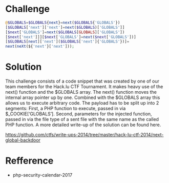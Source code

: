 # Challenge
```php 
@$GLOBALS=$GLOBALS{next}=next($GLOBALS{'GLOBALS'})
[$GLOBALS['next']['next']=next($GLOBALS)['GLOBALS']]
[$next['GLOBALS']=next($GLOBALS[GLOBALS]['GLOBALS'])
[$next['next']]][$next['GLOBALS']=next($next['GLOBALS'])]
[$GLOBALS[next]['next']($GLOBALS['next']{'GLOBALS'})]=
next(neXt(${'next'}['next']));
```

# Solution
This challenge consists of a code snippet that was created by one of our team members for the Hack.lu CTF Tournament. It makes heavy use of the next() function and the $GLOBALS array. The next() function moves the internal array pointer up by one. Combined with the $GLOBALS array this allows us to execute arbitrary code.
The payload has to be split up into 2 segments: First, a PHP function to execute, passed in via $_COOKIE[‘GLOBALS’]. Second, parameters for the injected function, passed in via the file type of a sent file with the same name as the called PHP function. A more detailed write-up of the solution can be found here.

https://github.com/ctfs/write-ups-2014/tree/master/hack-lu-ctf-2014/next-global-backdoor

# Refference
+ php-security-calendar-2017 